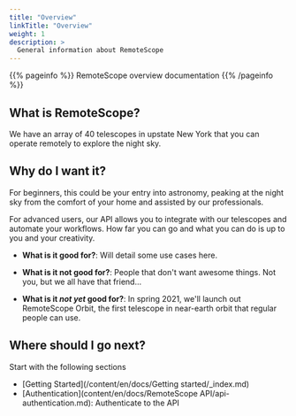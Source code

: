 ```yaml
---
title: "Overview"
linkTitle: "Overview"
weight: 1
description: >
  General information about RemoteScope
---
```


{{% pageinfo %}}
RemoteScope overview documentation
{{% /pageinfo %}}


## What is RemoteScope?

We have an array of 40 telescopes in upstate New York that you can operate remotely to explore the night sky.

## Why do I want it?

For beginners, this could be your entry into astronomy, peaking at the night sky from the comfort of your home and assisted by our professionals.

For advanced users, our API allows you to integrate with our telescopes and automate your workflows. How far you can go and what you can do is up to you and your creativity.

* **What is it good for?**: Will detail some use cases here.

* **What is it not good for?**: People that don't want awesome things. Not you, but we all have that friend...

* **What is it *not yet* good for?**: In spring 2021, we'll launch out RemoteScope Orbit, the first telescope in near-earth orbit that regular people can use. 

## Where should I go next?

Start with the following sections

* [Getting Started](/content/en/docs/Getting started/_index.md)
* [Authentication](content/en/docs/RemoteScope API/api-authentication.md): Authenticate to the API

